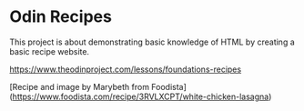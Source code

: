 # Odin Recipes

This project is about demonstrating basic knowledge of HTML by creating a basic recipe website.

https://www.theodinproject.com/lessons/foundations-recipes

[Recipe and image by Marybeth from Foodista]
(https://www.foodista.com/recipe/3RVLXCPT/white-chicken-lasagna)